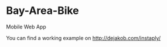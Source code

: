 Bay-Area-Bike
=============

Mobile Web App

You can find a working example on http://dejakob.com/instaply/ 
